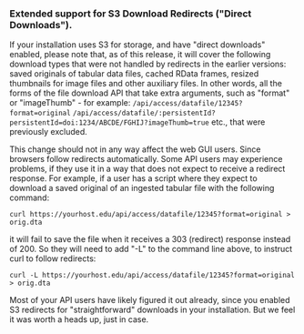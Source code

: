 ### Extended support for S3 Download Redirects ("Direct Downloads").

If your installation uses S3 for storage, and have "direct downloads" enabled, please note that, as of this release, it will cover the following download types that were not handled by redirects in the earlier versions: saved originals of tabular data files, cached RData frames, resized thumbnails for image files and other auxiliary files. In other words, all the forms of the file download API that take extra arguments, such as "format" or "imageThumb" - for example:
`/api/access/datafile/12345?format=original`
`/api/access/datafile/:persistentId?persistentId=doi:1234/ABCDE/FGHIJ?imageThumb=true`
etc., that were previously excluded.

This change should not in any way affect the web GUI users. Since browsers follow redirects automatically. Some API users may experience problems, if they use it in a way that does not expect to receive a redirect response. For example, if a user has a script where they expect to download a saved original of an ingested tabular file with the following command:

`curl https://yourhost.edu/api/access/datafile/12345?format=original > orig.dta`

it will fail to save the file when it receives a 303 (redirect) response instead of 200. So they will need to add "-L" to the command line above, to instruct curl to follow redirects:

`curl -L https://yourhost.edu/api/access/datafile/12345?format=original > orig.dta`

Most of your API users have likely figured it out already, since you enabled S3 redirects for "straightforward" downloads in your installation. But we feel it was worth a heads up, just in case. 
